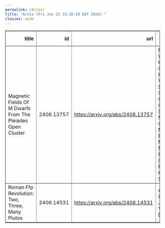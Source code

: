```yaml
---
permalink: /Arxiv/
title: "Arxiv (Fri Jun 21 15:10:10 EDT 2024) "
classes: wide
---
```

<table border="1" class="dataframe">
  <thead>
    <tr style="text-align: right;">
      <th>title</th>
      <th>id</th>
      <th>url</th>
      <th>authors</th>
      <th>Local Authors</th>
    </tr>
  </thead>
  <tbody>
    <tr>
      <td>Magnetic Fields Of M Dwarfs From The Pleiades Open Cluster</td>
      <td>2406.13757</td>
      <td><a href="https://arxiv.org/abs/2406.13757" target="_blank">https://arxiv.org/abs/2406.13757</a></td>
      <td>Fabio Wanderley, Katia Cunha, Oleg Kochukhov, Verne V. Smith, Diogo Souto, Lyra Cao, Kevin Covey, Steven R. Majewski, Cintia Martinez, Philip S. Muirhead, Marc Pinsonneault, C. Allende Prieto, Keivan G. Stassun</td>
      <td>Marc Pinsonneault</td>
    </tr>
    <tr>
      <td>Roman Ffp Revolution: Two, Three, Many Plutos</td>
      <td>2406.14531</td>
      <td><a href="https://arxiv.org/abs/2406.14531" target="_blank">https://arxiv.org/abs/2406.14531</a></td>
      <td>Andrew Gould, Jennifer C. Yee, Subo Dong</td>
      <td>Andrew Gould</td>
    </tr>
  </tbody>
</table>